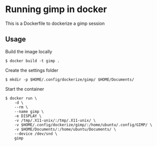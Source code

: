 # Running gimp in docker

This is a Dockerfile to dockerize a gimp session

## Usage

Build the image locally

    $ docker build -t gimp .

Create the settings folder

    $ mkdir -p $HOME/.config/dockerize/gimp/ $HOME/Documents/

Start the container

    $ docker run \
        -d \
        --rm \
        --name gimp \
        -e DISPLAY \
        -v /tmp/.X11-unix/:/tmp/.X11-unix/ \
        -v $HOME/.config/dockerize/gimp/:/home/ubuntu/.config/GIMP/ \
        -v $HOME/Documents/:/home/ubuntu/Documents/ \
        --device /dev/snd \
        gimp
